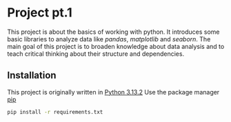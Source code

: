 # Project pt.1

This project is about the basics of working with python. It introduces some basic libraries to analyze data like _pandas_, _matplotlib_ and _seaborn_. The main goal of this project is to broaden knowledge about data analysis and to teach critical thinking about their structure and dependencies.

## Installation

This project is originally written in [Python 3.13.2](https://www.python.org/downloads/)
Use the package manager [pip](https://pip.pypa.io/en/stable/)

```bash
pip install -r requirements.txt
```
